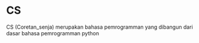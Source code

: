 # CS
CS (Coretan_senja) merupakan bahasa pemrogramman yang dibangun dari dasar bahasa pemrogramman python
